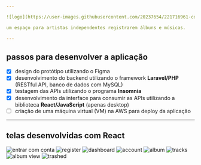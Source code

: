 ```yaml
---

![logo](https://user-images.githubusercontent.com/20237654/221716961-cd43f5c6-ee0a-4ea8-975b-46966a1cdcc9.svg)

um espaço para artistas independentes registrarem álbuns e músicas.

---
```


## passos para desenvolver a aplicação

- [x] design do protótipo utilizando o Figma
- [x] desenvolvimento do backend utilizando o framework **Laravel/PHP** (RESTful API, banco de dados com MySQL)
- [x] testagem das APIs utilizando o programa **Insomnia**
- [x] desenvolvimento da interface para consumir as APIs utilizando a biblioteca **React/JavaScript** (apenas desktop)
- [ ] criação de uma máquina virtual (VM) na AWS para deploy da aplicação

---

## telas desenvolvidas com React

![entrar com conta](https://user-images.githubusercontent.com/20237654/221720046-8e15e68f-c4da-4687-80b5-b9fe78449607.png)
![register](https://user-images.githubusercontent.com/20237654/221721220-8c3648ac-e3e8-4c77-acae-911a90b8493c.png)
![dashboard](https://user-images.githubusercontent.com/20237654/221721230-f427a24f-a43a-4a30-b1fc-dbb74fda16f1.png)
![account](https://user-images.githubusercontent.com/20237654/221721237-29b34138-eb47-457f-a688-c5771025cd44.png)
![album](https://user-images.githubusercontent.com/20237654/221721244-bd9da56d-7635-4a9d-8c63-00d93d3005bb.png)
![tracks](https://user-images.githubusercontent.com/20237654/221721256-a02a8190-b8ae-4586-86f4-cb1bccaa4e4b.png)
![album view](https://user-images.githubusercontent.com/20237654/221721260-ae6b14d0-4402-4b58-ba0c-1e2519c85e79.png)
![trashed](https://user-images.githubusercontent.com/20237654/221721266-f0094fd5-f1d5-4dd9-8430-14042c9987a9.png)
